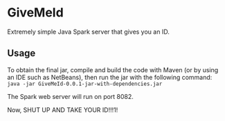 # GiveMeId
Extremely simple Java Spark server that gives you an ID.

## Usage
To obtain the final jar, compile and build the code with Maven (or by using an IDE such as NetBeans), then run the jar with the following command:
`java -jar GiveMeId-0.0.1-jar-with-dependencies.jar`

The Spark web server will run on port 8082.

Now, SHUT UP AND TAKE YOUR ID!!!1!
